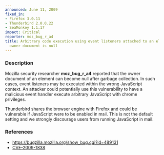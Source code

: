 ```yaml
---
announced: June 11, 2009
fixed_in:
- Firefox 3.0.11
- Thunderbird 2.0.0.22
- SeaMonkey 1.1.17
impact: Critical
reporter: moz_bug_r_a4
title: Arbitrary code execution using event listeners attached to an element whose
  owner document is null
---
```


<h3>Description</h3>

<p>Mozilla security researcher <strong>moz_bug_r_a4</strong> reported
that the owner document of an element can become null after garbage
collection.  In such cases, event listeners may be executed within the
wrong JavaScript context.  An attacker could potentially use this
vulnerability to have a malicious event handler execute arbitrary
JavaScript with chrome privileges.</p>

<p class="note">Thunderbird shares the browser engine with Firefox and
could be vulnerable if JavaScript were to be enabled in mail. This is
not the default setting and we strongly discourage users from running
JavaScript in mail.</p>

<h3>References</h3>

<ul>
  <li><a href="https://bugzilla.mozilla.org/show_bug.cgi?id=489131">https://bugzilla.mozilla.org/show_bug.cgi?id=489131</a></li>
  <li><a class="ex-ref" href="http://cve.mitre.org/cgi-bin/cvename.cgi?name=CVE-2009-1838">CVE-2009-1838</a></li>
</ul>




